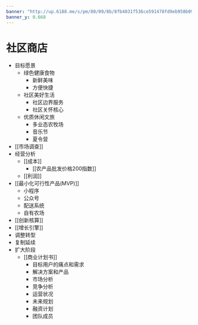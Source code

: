 ```yaml
---
banner: "http://up.6188.me/s/pm/80/09/8b/8fb4031f536ce591478fd9eb958b0980.jpeg"
banner_y: 0.668
---
```


# 社区商店

- 目标愿景
	- 绿色健康食物
		- 新鲜美味
		- 方便快捷
	- 社区美好生活
		- 社区边界服务
		- 社区关怀核心
	- 优质休闲文旅
		- 多业态农牧场
		- 音乐节
		- 夏令营
- [[市场调查]]
- 经营分析
	- [[成本]]
		- [[农产品批发价格200指数]]
	- [[利润]]
- [[最小化可行性产品(MVP)]]
	- 小程序
	- 公众号
	- 配送系统
	- 自有农场
- [[创新核算]]
- [[增长引擎]]
- 调整转型
- 复制延续
- 扩大阶段
	- [[商业计划书]]
		- 目标用户的痛点和需求
		- 解决方案和产品
		- 市场分析
		- 竞争分析
		- 运营状况
		- 未来规划
		- 融资计划
		- 团队成员
